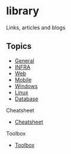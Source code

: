 # library
Links, articles and blogs


## Topics

- [General](/general.md)
- [INFRA](/infra.md)
- [Web](/web.md)
- [Mobile](/mobile.md)
- [Windows](/windows.md)
- [Linux](/linux.md)
- [Database](/database.md)

Cheatsheet
- [Cheatsheet](/cheatsheet.md)

Toolbox
- [Toolbox](/toolbox.md)
